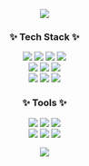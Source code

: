 <p align="center">
<img src = "https://capsule-render.vercel.app/api?type=wave&color=fae1e1&height=280&section=header&text=💖Welcome%20to%20my%20Github!!💖&fontSize=50"/>
</p>

<h3 align="center">✨ Tech Stack ✨</h3>
<p align="center">
  <img src="https://img.shields.io/badge/Android-e1fae2?style=flat&logo=Android&logoColor=white"/>
  <img src="https://img.shields.io/badge/PHP-efc3fd?style=flat&logo=PHP&logoColor=white"/>
  <img src="https://img.shields.io/badge/HTML-ffd7cc?style=flat&logo=HTML5&logoColor=white"/>
  <img src="https://img.shields.io/badge/css-ffeccc?style=flat&logo=CSS3&logoColor=white"/>
  <br>
  <img src="https://img.shields.io/badge/JavaScript-d7fffc?style=flat&logo=JavaScript&logoColor=white"/>
  <img src="https://img.shields.io/badge/Java-d7deff?style=flat&logo=Java&logoColor=white"/>
  <img src="https://img.shields.io/badge/Node.js-dbffd7?style=flat&logo=Node.js&logoColor=white"/>
  <br>
  <img src="https://img.shields.io/badge/C-c3d6fd?style=flat&logo=C&logoColor=white"/>
  <img src="https://img.shields.io/badge/MySQL-fcffb0?style=flat&logo=MySQL&logoColor=white"/>
  <img src="https://img.shields.io/badge/Bootstrap-e7b0ff?style=flat&logo=Bootstrap&logoColor=white"/>
</p>

<h3 align="center">✨ Tools ✨</h3>
<p align="center">
  <img src="https://img.shields.io/badge/Sublime Text-d7fffc?style=flat&logo=Sublime Text&logoColor=white"/>
  <img src="https://img.shields.io/badge/Visual Studio-c3d6fd?style=flat&logo=Visual Studio&logoColor=white"/>
  <img src="https://img.shields.io/badge/Visual Studio Code-e7b0ff?style=flat&logo=Visual Studio Code&logoColor=white"/>
  <br>
  <img src="https://img.shields.io/badge/IntelliJ IDEA-ffd7cc?style=flat&logo=IntelliJ IDEA&logoColor=white"/>
  <img src="https://img.shields.io/badge/Eclipse IDE-e1fae2?style=flat&logo=Eclipse IDE&logoColor=white"/>
  <img src="https://img.shields.io/badge/Android Studio-ffeccc?style=flat&logo=Android Studio&logoColor=white"/>
</p>

<p align="center">
<img src="https://github-readme-stats.vercel.app/api/top-langs/?username=Z0ro0&layout=compact">
</p>
